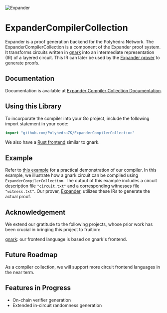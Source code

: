 ![Expander](./ECC_logo.jpg)
# ExpanderCompilerCollection

Expander is a proof generation backend for the Polyhedra Network. The ExpanderCompilerCollection is a component of the Expander proof system. It transforms circuits written in [gnark](https://github.com/Consensys/gnark) into an intermediate representation (IR) of a layered circuit. This IR can later be used by the [Expander prover](https://github.com/PolyhedraZK/Expander) to generate proofs.

## Documentation

Documentation is available at [Expander Compiler Collection Documentation](https://polyhedrazk.github.io/ExpanderDocs/).

## Using this Library

To incorporate the compiler into your Go project, include the following import statement in your code:

```go
import "github.com/PolyhedraZK/ExpanderCompilerCollection"
```

We also have a [Rust frontend](https://polyhedrazk.github.io/ExpanderDocs/docs/rust/intro) similar to gnark.

## Example 

Refer to [this example](https://polyhedrazk.github.io/ExpanderDocs/docs/go/example) for a practical demonstration of our compiler. In this example, we illustrate how a gnark circuit can be compiled using `ExpanderCompilerCollection`. The output of this example includes a circuit description file `"circuit.txt"` and a corresponding witnesses file `"witness.txt"`. Our prover, [Expander](https://github.com/PolyhedraZK/Expander), utilizes these IRs to generate the actual proof.

## Acknowledgement

We extend our gratitude to the following projects, whose prior work has been crucial in bringing this project to fruition:

[gnark](https://github.com/Consensys/gnark): our frontend language is based on gnark's frontend.

## Future Roadmap

As a compiler collection, we will support more circuit frontend languages in the near term.

## Features in Progress
* On-chain verifier generation
* Extended in-circuit randomness generation